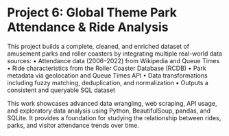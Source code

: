 # Project 6: Global Theme Park Attendance & Ride Analysis

This project builds a complete, cleaned, and enriched dataset of amusement parks and roller coasters by integrating multiple real-world data sources:
• Attendance data (2006–2022) from Wikipedia and Queue Times
• Ride characteristics from the Roller Coaster Database (RCDB)
• Park metadata via geolocation and Queue Times API
• Data transformations including fuzzy matching, deduplication, and normalization
• Outputs a consistent and queryable SQL dataset

This work showcases advanced data wrangling, web scraping, API usage, and exploratory data analysis using Python, BeautifulSoup, pandas, and SQLite. It provides a foundation for studying the relationship between rides, parks, and visitor attendance trends over time.
